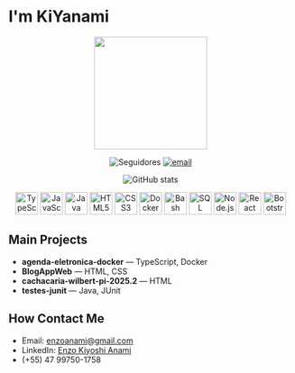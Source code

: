 # I'm KiYanami

<p align="center">
  <img src="https://media0.giphy.com/media/v1.Y2lkPTc5MGI3NjExdnp5ZWNhem9hbzdvNmt3Zzhvb3A4MWI3dTR3ODd6d2pjemF5d2l2bSZlcD12MV9pbnRlcm5hbF9naWZfYnlfaWQmY3Q9Zw/pVGsAWjzvXcZW4ZBTE/giphy.gif" alt="" width="200"/>
</p>

<p align="center">
  <img src="https://img.shields.io/github/followers/kiyanamiiii?label=Seguir&style=social" alt="Seguidores"/>
  <a href="mailto:enzoanami@gmail.com"><img src="https://img.shields.io/badge/Email-enzoanami%40gmail.com-blue?style=flat&logo=gmail" alt="email"/></a>
</p>

<p align="center">
  <img src="https://github-readme-stats.vercel.app/api?username=kiyanamiiii&show_icons=true&count_private=true&theme=dark" alt="GitHub stats"/>
</p>

<p align="center">
  <a href="#"><img src="https://cdn.jsdelivr.net/gh/devicons/devicon/icons/typescript/typescript-original.svg" alt="TypeScript" width="40" height="40"/></a>
  <a href="#"><img src="https://cdn.jsdelivr.net/gh/devicons/devicon/icons/javascript/javascript-original.svg" alt="JavaScript" width="40" height="40"/></a>
  <a href="#"><img src="https://cdn.jsdelivr.net/gh/devicons/devicon/icons/java/java-original.svg" alt="Java" width="40" height="40"/></a>
  <a href="#"><img src="https://cdn.jsdelivr.net/gh/devicons/devicon/icons/html5/html5-original.svg" alt="HTML5" width="40" height="40"/></a>
  <a href="#"><img src="https://cdn.jsdelivr.net/gh/devicons/devicon/icons/css3/css3-original.svg" alt="CSS3" width="40" height="40"/></a>
  <a href="#"><img src="https://cdn.jsdelivr.net/gh/devicons/devicon/icons/docker/docker-original.svg" alt="Docker" width="40" height="40"/></a>
  <a href="#"><img src="https://cdn.jsdelivr.net/gh/devicons/devicon/icons/bash/bash-original.svg" alt="Bash" width="40" height="40"/></a>
  <a href="#"><img src="https://cdn.jsdelivr.net/gh/devicons/devicon/icons/mysql/mysql-original.svg" alt="SQL" width="40" height="40"/></a>
  <a href="#"><img src="https://cdn.jsdelivr.net/gh/devicons/devicon/icons/nodejs/nodejs-original.svg" alt="Node.js" width="40" height="40"/></a>
  <a href="#"><img src="https://cdn.jsdelivr.net/gh/devicons/devicon/icons/react/react-original.svg" alt="React" width="40" height="40"/></a>
  <a href="#"><img src="https://cdn.jsdelivr.net/gh/devicons/devicon/icons/bootstrap/bootstrap-plain.svg" alt="Bootstrap" width="40" height="40"/></a>
</p>

## Main Projects

- **agenda-eletronica-docker** — TypeScript, Docker  
- **BlogAppWeb** — HTML, CSS  
- **cachacaria-wilbert-pi-2025.2** — HTML  
- **testes-junit** — Java, JUnit  

## How Contact Me

- Email: enzoanami@gmail.com  
- LinkedIn: [Enzo Kiyoshi Anami](https://www.linkedin.com/in/enzo-kiyoshi-anami-reigoza-b18968325)
- (+55) 47 99750-1758
